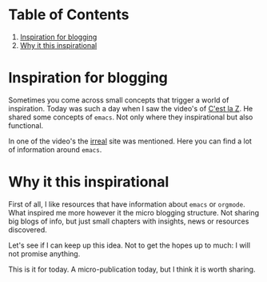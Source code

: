
# Table of Contents

1.  [Inspiration for blogging](#org7afff0f)
2.  [Why it this inspirational](#org09f6e51)



<a id="org7afff0f"></a>

# Inspiration for blogging

Sometimes you come across small concepts that trigger a world of inspiration. Today was such a day when I saw the video's of [C'est la Z](https://cestlaz.github.io/stories/emacs/). He shared some concepts of `emacs`. Not only where they inspirational but also functional.  

In one of the video's the [irreal](https://irreal.org/blog/?p=11433) site was mentioned. Here you can find a lot of information around `emacs`.


<a id="org09f6e51"></a>

# Why it this inspirational

First of all, I like resources that have information about `emacs` or `orgmode`. What inspired me more however it the micro blogging structure. Not sharing big blogs of info, but just small chapters with insights, news or resources discovered.

Let's see if I can keep up this idea. Not to get the hopes up to much: I will not promise anything.

This is it for today. A micro-publication today, but I think it is worth sharing.

